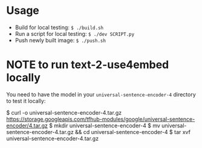 # Usage

- Build for local testing: `$ ./build.sh`
- Run a script for local testing: `$ ./dev SCRIPT.py`
- Push newly built image: `$ ./push.sh`

# NOTE to run text-2-use4embed locally

You need to have the model in your `universal-sentence-encoder-4` directory to test it locally:

$ curl -o universal-sentence-encoder-4.tar.gz https://storage.googleapis.com/tfhub-modules/google/universal-sentence-encoder/4.tar.gz
$ mkdir universal-sentence-encoder-4
$ mv universal-sentence-encoder-4.tar.gz && cd universal-sentence-encoder-4
$ tar xvf universal-sentence-encoder-4.tar.gz

